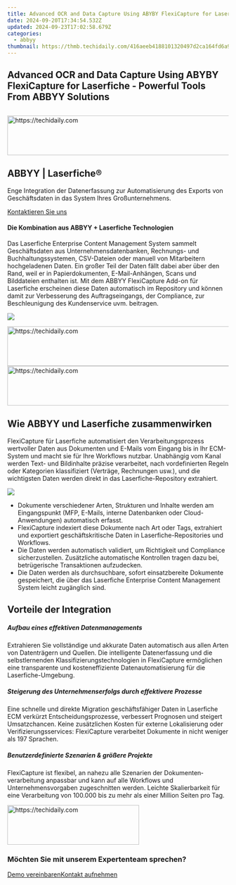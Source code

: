 ```yaml
---
title: Advanced OCR and Data Capture Using ABYBY FlexiCapture for Laserfiche - Powerful Tools From ABBYY Solutions
date: 2024-09-20T17:34:54.532Z
updated: 2024-09-23T17:02:58.679Z
categories:
  - abbyy
thumbnail: https://thmb.techidaily.com/416aeeb4188101320497d2ca164fd6a9ed87803b69670867cf0671d294f1cd7b.jpg
---
```


## Advanced OCR and Data Capture Using ABYBY FlexiCapture for Laserfiche - Powerful Tools From ABBYY Solutions

## 

<!-- affiliate ads begin -->
<a href="https://aligracehair.sjv.io/c/5597632/1975821/19272" target="_top" id="1975821">
  <img src="//a.impactradius-go.com/display-ad/19272-1975821" border="0" alt="https://techidaily.com" width="728" height="90"/>
</a>
<img height="0" width="0" src="https://aligracehair.sjv.io/i/5597632/1975821/19272" style="position:absolute;visibility:hidden;" border="0" />
<!-- affiliate ads end -->

## ABBYY | Laserfiche® 

Enge Integration der Datenerfassung zur Automatisierung des Exports von Geschäftsdaten in das System Ihres Großunternehmens.

[Kontaktieren Sie uns](https://tools.techidaily.com/abbyy/products/)

#### Die Kombination aus ABBYY + Laserfiche Technologien

Das Laserfiche Enterprise Content Management System sammelt Geschäftsdaten aus Unternehmensdatenbanken, Rechnungs- und Buchhaltungssystemen, CSV-Dateien oder manuell von Mitarbeitern hochgeladenen Daten. Ein großer Teil der Daten fällt dabei aber über den Rand, weil er in Papierdokumenten, E-Mail-Anhängen, Scans und Bilddateien enthalten ist. Mit dem ABBYY FlexiCapture Add-on für Laserfiche erscheinen diese Daten automatisch im Repository und können damit zur Verbesserung des Auftragseingangs, der Compliance, zur Beschleunigung des Kundenservice uvm. beitragen.

![](https://content.abbyy.com/-/media/project/abbyy/abbyy/solutions/digital-onboarding/overview-image.jpg?h=716&iar=0&w=1272)

<!-- affiliate ads begin -->
<a href="https://aligracehair.sjv.io/c/5597632/1959764/19272" target="_top" id="1959764">
  <img src="//a.impactradius-go.com/display-ad/19272-1959764" border="0" alt="https://techidaily.com" width="728" height="90"/>
</a>
<img height="0" width="0" src="https://aligracehair.sjv.io/i/5597632/1959764/19272" style="position:absolute;visibility:hidden;" border="0" />
<!-- affiliate ads end -->

<!-- affiliate ads begin -->
<a href="https://appsumo.8odi.net/c/5597632/2068407/7443" target="_top" id="2068407">
  <img src="//a.impactradius-go.com/display-ad/7443-2068407" border="0" alt="https://techidaily.com" width="728" height="90"/>
</a>
<img height="0" width="0" src="https://appsumo.8odi.net/i/5597632/2068407/7443" style="position:absolute;visibility:hidden;" border="0" />
<!-- affiliate ads end -->

## Wie ABBYY und Laserfiche zusammenwirken 

FlexiCapture für Laserfiche automatisiert den Verarbeitungsprozess wertvoller Daten aus Dokumenten und E-Mails vom Eingang bis in Ihr ECM-System und macht sie für Ihre Workflows nutzbar. Unabhängig vom Kanal werden Text- und Bildinhalte präzise verarbeitet, nach vordefinierten Regeln oder Kategorien klassifiziert (Verträge, Rechnungen usw.), und die wichtigsten Daten werden direkt in das Laserfiche-Repository extrahiert.

![](https://content.abbyy.com/-/media/project/abbyy/abbyy/products/timeline/timeline_overview_2.jpg?h=716&iar=0&w=1272)

* Dokumente verschiedener Arten, Strukturen und Inhalte werden am Eingangspunkt (MFP, E-Mails, interne Datenbanken oder Cloud-Anwendungen) automatisch erfasst.
* FlexiCapture indexiert diese Dokumente nach Art oder Tags, extrahiert und exportiert geschäftskritische Daten in Laserfiche-Repositories und Workflows.
* Die Daten werden automatisch validiert, um Richtigkeit und Compliance sicherzustellen. Zusätzliche automatische Kontrollen tragen dazu bei, betrügerische Transaktionen aufzudecken.
* Die Daten werden als durchsuchbare, sofort einsatzbereite Dokumente gespeichert, die über das Laserfiche Enterprise Content Management System leicht zugänglich sind.

## Vorteile der Integration

##### Aufbau eines effektiven Daten­managements 

Extrahieren Sie vollständige und akkurate Daten automatisch aus allen Arten von Datenträgern und Quellen. Die intelligente Datenerfassung und die selbstlernenden Klassifizierungs­technologien in FlexiCapture ermöglichen eine transparente und kosteneffiziente Datenautomatisierung für die Laserfiche-Umgebung.

##### Steigerung des Unternehmens­erfolgs durch effektivere Prozesse 

Eine schnelle und direkte Migration geschäftsfähiger Daten in Laserfiche ECM verkürzt Entscheidungsprozesse, verbessert Prognosen und steigert Umsatzchancen. Keine zusätzlichen Kosten für externe Lokalisierung oder Verifizierungsservices: FlexiCapture verarbeitet Dokumente in nicht weniger als 197 Sprachen.

##### Benutzerdefinierte Szenarien & größere Projekte 

FlexiCapture ist flexibel, an nahezu alle Szenarien der Dokumenten­verarbeitung anpassbar und kann auf alle Workflows und Unternehmensvorgaben zugeschnitten werden. Leichte Skalierbarkeit für eine Verarbeitung von 100.000 bis zu mehr als einer Million Seiten pro Tag. 

<!-- affiliate ads begin -->
<a href="https://aligracehair.sjv.io/c/5597632/1886044/19272" target="_top" id="1886044">
  <img src="//a.impactradius-go.com/display-ad/19272-1886044" border="0" alt="https://techidaily.com" width="300" height="90"/>
</a>
<img height="0" width="0" src="https://aligracehair.sjv.io/i/5597632/1886044/19272" style="position:absolute;visibility:hidden;" border="0" />
<!-- affiliate ads end -->

### Möchten Sie mit unserem Expertenteam sprechen?

[Demo vereinbaren](https://tools.techidaily.com/abbyy/products/)[Kontakt aufnehmen](https://tools.techidaily.com/abbyy/products/)

<ins class="adsbygoogle"
     style="display:block"
     data-ad-format="autorelaxed"
     data-ad-client="ca-pub-7571918770474297"
     data-ad-slot="1223367746"></ins>

<ins class="adsbygoogle"
     style="display:block"
     data-ad-client="ca-pub-7571918770474297"
     data-ad-slot="8358498916"
     data-ad-format="auto"
     data-full-width-responsive="true"></ins>



